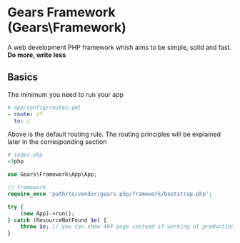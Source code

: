 Gears Framework (Gears\Framework)
=========

A web development PHP framework whish aims to be simple, solid and fast. **Do more, write less**


## Basics
The minimum you need to run your app

```yaml
# app/config/routes.yml
- route: /*
  to: /
```
Above is the default routing rule. The routing principles will be explained later in the corresponding section

```php
# index.php
<?php

use Gears\Framework\App\App;

// framework
require_once 'path/to/vendor/gears-php/framework/bootstrap.php';

try {
	(new App)->run();
} catch (ResourceNotFound $e) {
	throw $e; // you can show 404 page instead if working at production env
}
```
